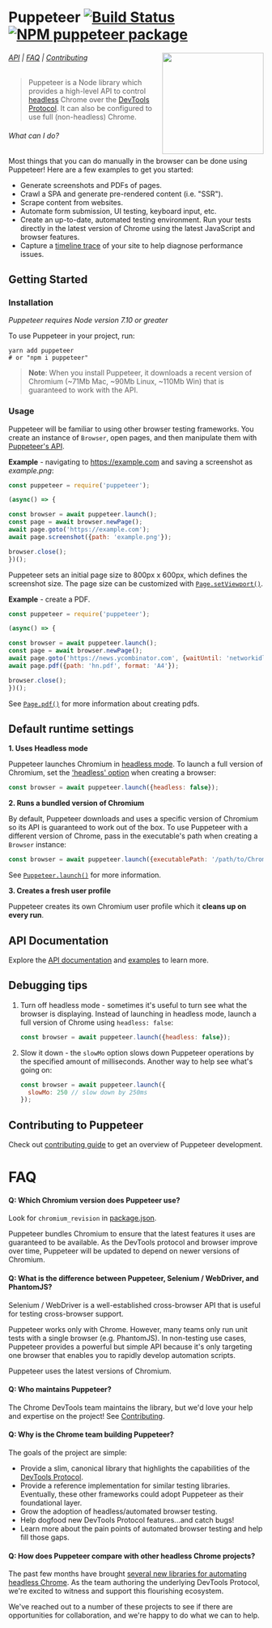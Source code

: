 # Puppeteer [![Build Status](https://travis-ci.org/GoogleChrome/puppeteer.svg?branch=master)](https://travis-ci.org/GoogleChrome/puppeteer) [![NPM puppeteer package](https://img.shields.io/npm/v/puppeteer.svg)](https://npmjs.org/package/puppeteer)

<img src="https://user-images.githubusercontent.com/39191/29330067-dfc2be5a-81ac-11e7-9cc2-c569dd5f078c.png" height="200" align="right">

###### [API](docs/api.md) | [FAQ](#faq) | [Contributing](https://github.com/GoogleChrome/puppeteer/blob/master/CONTRIBUTING.md)

> Puppeteer is a Node library which provides a high-level API to control [headless](https://developers.google.com/web/updates/2017/04/headless-chrome) Chrome over the [DevTools Protocol](https://chromedevtools.github.io/devtools-protocol/). It can also be configured to use full (non-headless) Chrome.

###### What can I do?

Most things that you can do manually in the browser can be done using Puppeteer! Here are a few examples to get you started:

* Generate screenshots and PDFs of pages.
* Crawl a SPA and generate pre-rendered content (i.e. "SSR").
* Scrape content from websites.
* Automate form submission, UI testing, keyboard input, etc.
* Create an up-to-date, automated testing environment. Run your tests directly in the latest version of Chrome using the latest JavaScript and browser features.
* Capture a [timeline trace](https://developers.google.com/web/tools/chrome-devtools/evaluate-performance/reference) of your site to help diagnose performance issues.

## Getting Started

### Installation

*Puppeteer requires Node version 7.10 or greater*

To use Puppeteer in your project, run:
```
yarn add puppeteer
# or "npm i puppeteer"
```

> **Note**: When you install Puppeteer, it downloads a recent version of Chromium (~71Mb Mac, ~90Mb Linux, ~110Mb Win) that is guaranteed to work with the API.

### Usage

Puppeteer will be familiar to using other browser testing frameworks. You create an instance
of `Browser`, open pages, and then manipulate them with [Puppeteer's API](https://github.com/GoogleChrome/puppeteer/blob/master/docs/api.md#).

**Example** - navigating to https://example.com and saving a screenshot as *example.png*:

```js
const puppeteer = require('puppeteer');

(async() => {

const browser = await puppeteer.launch();
const page = await browser.newPage();
await page.goto('https://example.com');
await page.screenshot({path: 'example.png'});

browser.close();
})();
```

Puppeteer sets an initial page size to 800px x 600px, which defines the screenshot size. The page size can be customized  with [`Page.setViewport()`](https://github.com/GoogleChrome/puppeteer/blob/master/docs/api.md#pagesetviewportviewport).

**Example** - create a PDF.

```js
const puppeteer = require('puppeteer');

(async() => {

const browser = await puppeteer.launch();
const page = await browser.newPage();
await page.goto('https://news.ycombinator.com', {waitUntil: 'networkidle'});
await page.pdf({path: 'hn.pdf', format: 'A4'});

browser.close();
})();
```

See [`Page.pdf()`](https://github.com/GoogleChrome/puppeteer/blob/master/docs/api.md#pagepdfoptions) for more information about creating pdfs.

## Default runtime settings

**1. Uses Headless mode**

Puppeteer launches Chromium in [headless mode](https://developers.google.com/web/updates/2017/04/headless-chrome). To launch a full version of Chromium, set the ['headless' option](https://github.com/GoogleChrome/puppeteer/blob/master/docs/api.md#puppeteerlaunchoptions) when creating a browser:

```js
const browser = await puppeteer.launch({headless: false});
```

**2. Runs a bundled version of Chromium**

By default, Puppeteer downloads and uses a specific version of Chromium so its API
is guaranteed to work out of the box. To use Puppeteer with a different version of Chrome,
pass in the executable's path when creating a `Browser` instance:

```js
const browser = await puppeteer.launch({executablePath: '/path/to/Chrome'});
```

See [`Puppeteer.launch()`](https://github.com/GoogleChrome/puppeteer/blob/master/docs/api.md#puppeteerlaunchoptions) for more information.

**3. Creates a fresh user profile**

Puppeteer creates its own Chromium user profile which it **cleans up on every run**.

## API Documentation

Explore the [API documentation](docs/api.md) and [examples](https://github.com/GoogleChrome/puppeteer/tree/master/examples/) to learn more.

## Debugging tips

1. Turn off headless mode - sometimes it's useful to turn see what the browser is
   displaying. Instead of launching in headless mode, launch a full version of
   Chrome using  `headless: false`:

    ```js
    const browser = await puppeteer.launch({headless: false});
    ```

1. Slow it down - the `slowMo` option slows down Puppeteer operations by the
   specified amount of milliseconds. Another way to help see what's going on:

    ```js
    const browser = await puppeteer.launch({
      slowMo: 250 // slow down by 250ms
    });
    ```

## Contributing to Puppeteer

Check out [contributing guide](https://github.com/GoogleChrome/puppeteer/blob/master/CONTRIBUTING.md) to get an overview of Puppeteer development.

# FAQ

#### Q: Which Chromium version does Puppeteer use?

Look for `chromium_revision` in [package.json](https://github.com/GoogleChrome/puppeteer/blob/master/package.json).

Puppeteer bundles Chromium to ensure that the latest features it uses are guaranteed to be available. As the DevTools protocol and browser improve over time, Puppeteer will be updated to depend on newer versions of Chromium.

#### Q: What is the difference between Puppeteer, Selenium / WebDriver, and PhantomJS?

Selenium / WebDriver is a well-established cross-browser API that is useful for testing cross-browser support.

Puppeteer works only with Chrome. However, many teams only run unit tests with a single browser (e.g. PhantomJS). In non-testing use cases, Puppeteer provides a powerful but simple API because it's only targeting one browser that enables you to rapidly develop automation scripts.

Puppeteer uses the latest versions of Chromium.

#### Q: Who maintains Puppeteer?

The Chrome DevTools team maintains the library, but we'd love your help and expertise on the project!
See [Contributing](https://github.com/GoogleChrome/puppeteer/blob/master/CONTRIBUTING.md).

#### Q: Why is the Chrome team building Puppeteer?

The goals of the project are simple:

- Provide a slim, canonical library that highlights the capabilities of the [DevTools Protocol](https://chromedevtools.github.io/devtools-protocol/).
- Provide a reference implementation for similar testing libraries. Eventually, these
other frameworks could adopt Puppeteer as their foundational layer.
- Grow the adoption of headless/automated browser testing.
- Help dogfood new DevTools Protocol features...and catch bugs!
- Learn more about the pain points of automated browser testing and help fill those gaps.

#### Q: How does Puppeteer compare with other headless Chrome projects?

The past few months have brought [several new libraries for automating headless Chrome](https://medium.com/@kensoh/chromeless-chrominator-chromy-navalia-lambdium-ghostjs-autogcd-ef34bcd26907). As the team authoring the underlying DevTools Protocol, we're excited to witness and support this flourishing ecosystem.

We've reached out to a number of these projects to see if there are opportunities for collaboration, and we're happy to do what we can to help.
